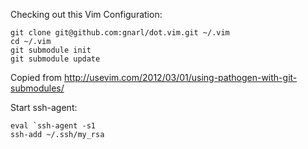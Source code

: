 
Checking out this Vim Configuration:

```
git clone git@github.com:gnarl/dot.vim.git ~/.vim
cd ~/.vim
git submodule init
git submodule update
```

Copied from http://usevim.com/2012/03/01/using-pathogen-with-git-submodules/


Start ssh-agent:
```
eval `ssh-agent -s1
ssh-add ~/.ssh/my_rsa
```
